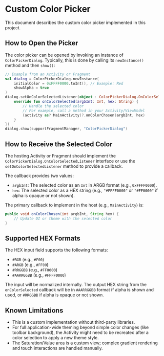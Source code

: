# Custom Color Picker

This document describes the custom color picker implemented in this project.

## How to Open the Picker

The color picker can be opened by invoking an instance of `ColorPickerDialog`. Typically, this is done by calling its `newInstance()` method and then `show()`:

```kotlin
// Example from an Activity or Fragment
val dialog = ColorPickerDialog.newInstance(
    initialColor = 0xFFFF0000.toInt(), // Example: Red
    showAlpha = true
)
dialog.setOnColorSelectedListener(object : ColorPickerDialog.OnColorSelectedListener {
    override fun onColorSelected(argbInt: Int, hex: String) {
        // Handle the selected color
        // For example, call a method in your Activity/ViewModel
        (activity as? MainActivity)?.onColorChosen(argbInt, hex)
    }
})
dialog.show(supportFragmentManager, "ColorPickerDialog")
```

## How to Receive the Selected Color

The hosting Activity or Fragment should implement the `ColorPickerDialog.OnColorSelectedListener` interface or use the `setOnColorSelectedListener` method to provide a callback.

The callback provides two values:
- `argbInt`: The selected color as an `Int` in ARGB format (e.g., `0xFFFF0000`).
- `hex`: The selected color as a HEX string (e.g., `"#FFFF0000"` or `"#FF0000"` if alpha is opaque or not shown).

The primary callback to implement in the host (e.g., `MainActivity`) is:
```java
public void onColorChosen(int argbInt, String hex) {
    // Update UI or theme with the selected color
}
```

## Supported HEX Formats

The HEX input field supports the following formats:
- `#RGB` (e.g., `#F00`)
- `#ARGB` (e.g., `#FF00`)
- `#RRGGBB` (e.g., `#FF0000`)
- `#AARRGGBB` (e.g., `#FFFF0000`)

The input will be normalized internally. The output HEX string from the `onColorSelected` callback will be in `#AARRGGBB` format if alpha is shown and used, or `#RRGGBB` if alpha is opaque or not shown.

## Known Limitations

- This is a custom implementation without third-party libraries.
- For full application-wide theming beyond simple color changes (like toolbar background), the Activity might need to be recreated after a color selection to apply a new theme style.
- The Saturation/Value area is a custom view; complex gradient rendering and touch interactions are handled manually.
